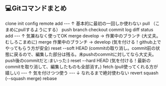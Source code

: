 ## 💻Gitコマンドまとめ  

clone
init
config
remote add
--- ↑ 基本的に最初の一回しか使わない
pull （こまめにpullするようにする）
push
branch
checkout
commit
log
diff
status
add
--- ↑ 気兼ねなく使ってOK
merge develop -> 作業中のブランチ (大丈夫。むしろこまめに)
merge 作業中のブランチ -> develop (気を付ける！github上でやってもらう方が安全)
reset --soft HEAD (commitの取り消し。commit前の状態に戻るので、編集した部分は残る。未pushのcommitに対してなら大丈夫。push後のcommitだと:まいった:)
reset --hard HEAD (気を付ける！最新のcommitを取り消して、編集したものも全部消す。)
fetch (pull使ってくれる方が嬉しい)
--- ↑ 気を付けつつ使う
--- ↓ なれるまで絶対使わない
revert
squash  (--squash merge)
rebase
